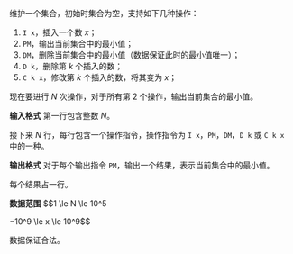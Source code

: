 维护一个集合，初始时集合为空，支持如下几种操作：

1. `I x`，插入一个数 $x$；
2. `PM`，输出当前集合中的最小值；
3. `DM`，删除当前集合中的最小值（数据保证此时的最小值唯一）；
4. `D k`，删除第 $k$ 个插入的数；
5. `C k x`，修改第 $k$ 个插入的数，将其变为 $x$；

现在要进行 $N$ 次操作，对于所有第 $2$ 个操作，输出当前集合的最小值。

**输入格式**
第一行包含整数 $N$。

接下来 $N$ 行，每行包含一个操作指令，操作指令为 `I x`，`PM`，`DM`，`D k` 或 `C k x` 中的一种。

**输出格式**
对于每个输出指令 `PM`，输出一个结果，表示当前集合中的最小值。

每个结果占一行。

**数据范围**
$$1 \le N \le 10^5

−10^9 \le x \le 10^9$$

数据保证合法。
